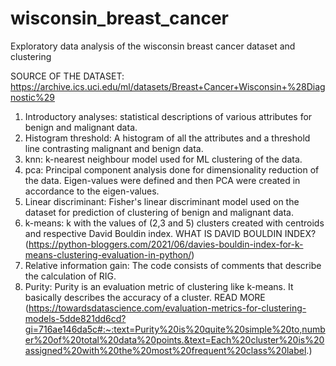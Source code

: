 # wisconsin_breast_cancer
Exploratory data analysis of the wisconsin breast cancer dataset and clustering

SOURCE OF THE DATASET: https://archive.ics.uci.edu/ml/datasets/Breast+Cancer+Wisconsin+%28Diagnostic%29

1. Introductory analyses: statistical descriptions of various attributes for benign and malignant data.
2. Histogram threshold: A histogram of all the attributes and a threshold line contrasting malignant and benign data.
3. knn: k-nearest neighbour model used for ML clustering of the data.
4. pca: Principal component analysis done for dimensionality reduction of the data. Eigen-values were defined and then PCA were created in accordance to the eigen-values.
5. Linear discriminant: Fisher's linear discriminant model used on the dataset for prediction of clustering of benign and malignant data.
6. k-means: k with the values of (2,3 and 5) clusters created with centroids and respective David Bouldin index. WHAT IS DAVID BOULDIN INDEX? (https://python-bloggers.com/2021/06/davies-bouldin-index-for-k-means-clustering-evaluation-in-python/)
7. Relative information gain: The code consists of comments that describe the calculation of RIG.
8. Purity: Purity is an evaluation metric of clustering like k-means. It basically describes the accuracy of a cluster. READ MORE (https://towardsdatascience.com/evaluation-metrics-for-clustering-models-5dde821dd6cd?gi=716ae146da5c#:~:text=Purity%20is%20quite%20simple%20to,number%20of%20total%20data%20points.&text=Each%20cluster%20is%20assigned%20with%20the%20most%20frequent%20class%20label.) 
